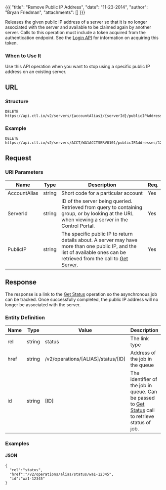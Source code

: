 {{{
  "title": "Remove Public IP Address",
  "date": "11-23-2014",
  "author": "Bryan Friedman",
  "attachments": []
}}}

Releases the given public IP address of a server so that it is no longer associated with the server and available to be claimed again by another server. Calls to this operation must include a token acquired from the authentication endpoint. See the [Login API](../Authentication/login.md) for information on acquiring this token.

### When to Use It

Use this API operation when you want to stop using a specific public IP address on an existing server.

## URL

### Structure

    DELETE https://api.ctl.io/v2/servers/{accountAlias}/{serverId}/publicIPAddresses/{publicIP}

### Example

    DELETE https://api.ctl.io/v2/servers/ACCT/WA1ACCTSERV0101/publicIPAddresses/12.34.56.789

## Request

### URI Parameters

|Name|Type|Description|Req.|
|---|---|---|---|
|AccountAlias|string|Short code for a particular account|Yes|
|ServerId|string|ID of the server being queried. Retrieved from query to containing group, or by looking at the URL when viewing a server in the Control Portal.|Yes|
|PublicIP|string|The specific public IP to return details about. A server may have more than one public IP, and the list of available ones can be retrieved from the call to [Get Server](../Servers/get-server.md).|Yes|

## Response

The response is a link to the [Get Status](../Queue/get-status.md) operation so the asynchronous job can be tracked. Once successfully completed, the public IP address will no longer be associated with the server.

### Entity Definition

|Name|Type|Value|Description|
|---|---|---|---|
|rel|string|status|The link type|
|href|string|/v2/operations/[ALIAS]/status/[ID]|Address of the job in the queue|
|id|string|[ID]|The identifier of the job in queue. Can be passed to [Get Status](../Queue/get-status.md) call to retrieve status of job.|


### Examples

#### JSON

    {
      "rel":"status",
      "href":"/v2/operations/alias/status/wa1-12345",
      "id":"wa1-12345"
    }
